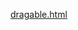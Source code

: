 [dragable.html](http://htmlpreview.github.io/?https://github.com/y1j2x34/jquery-plugin-dragable/blob/master/dragable.html)
